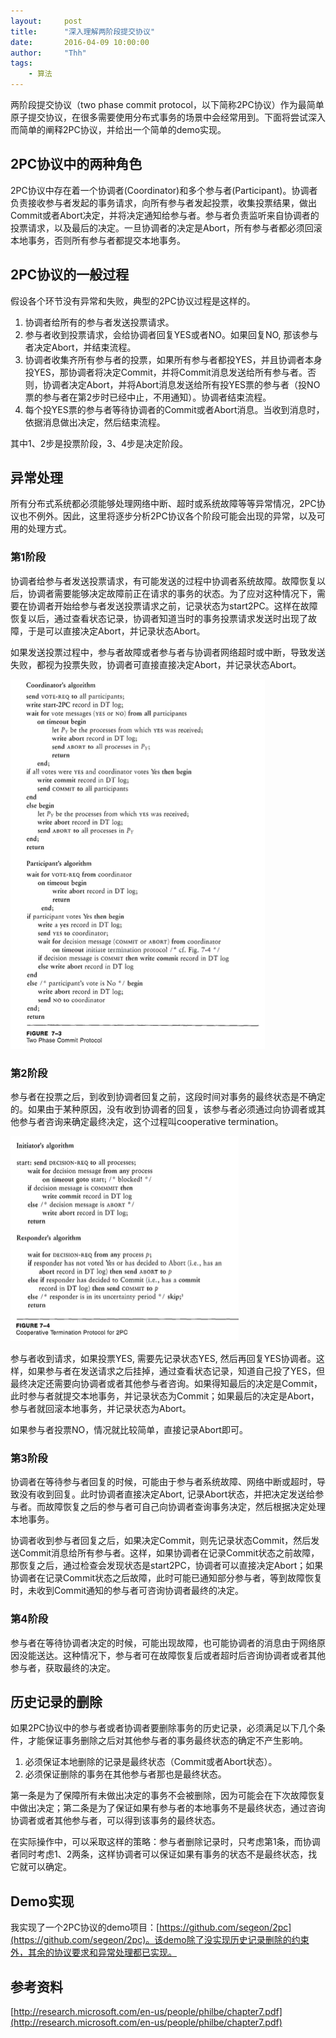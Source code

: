 ```yaml
---
layout:     post
title:      "深入理解两阶段提交协议"
date:       2016-04-09 10:00:00
author:     "Thh"
tags:
    - 算法
---
```


两阶段提交协议（two phase commit protocol，以下简称2PC协议）作为最简单原子提交协议，在很多需要使用分布式事务的场景中会经常用到。下面将尝试深入而简单的阐释2PC协议，并给出一个简单的demo实现。

## 2PC协议中的两种角色

2PC协议中存在着一个协调者(Coordinator)和多个参与者(Participant)。协调者负责接收参与者发起的事务请求，向所有参与者发起投票，收集投票结果，做出Commit或者Abort决定，并将决定通知给参与者。参与者负责监听来自协调者的投票请求，以及最后的决定。一旦协调者的决定是Abort，所有参与者都必须回滚本地事务，否则所有参与者都提交本地事务。

## 2PC协议的一般过程

假设各个环节没有异常和失败，典型的2PC协议过程是这样的。

1. 协调者给所有的参与者发送投票请求。
2. 参与者收到投票请求，会给协调者回复YES或者NO。如果回复NO, 那该参与者决定Abort，并结束流程。
3. 协调者收集齐所有参与者的投票，如果所有参与者都投YES，并且协调者本身投YES，那协调者将决定Commit，并将Commit消息发送给所有参与者。否则，协调者决定Abort，并将Abort消息发送给所有投YES票的参与者（投NO票的参与者在第2步时已经中止，不用通知）。协调者结束流程。
4. 每个投YES票的参与者等待协调者的Commit或者Abort消息。当收到消息时，依据消息做出决定，然后结束流程。

其中1、2步是投票阶段，3、4步是决定阶段。

## 异常处理
所有分布式系统都必须能够处理网络中断、超时或系统故障等等异常情况，2PC协议也不例外。因此，这里将逐步分析2PC协议各个阶段可能会出现的异常，以及可用的处理方式。

### 第1阶段
协调者给参与者发送投票请求，有可能发送的过程中协调者系统故障。故障恢复以后，协调者需要能够决定故障前正在请求的事务的状态。为了应对这种情况下，需要在协调者开始给参与者发送投票请求之前，记录状态为start2PC。这样在故障恢复以后，通过查看状态记录，协调者知道当时的事务投票请求发送时出现了故障，于是可以直接决定Abort，并记录状态Abort。

如果发送投票过程中，参与者故障或者参与者与协调者网络超时或中断，导致发送失败，都视为投票失败，协调者可直接直接决定Abort，并记录状态Abort。

![two-phase-commit-vote-process](/img/in-post/vote_algo.png)

### 第2阶段
参与者在投票之后，到收到协调者回复之前，这段时间对事务的最终状态是不确定的。如果由于某种原因，没有收到协调者的回复，该参与者必须通过向协调者或其他参与者咨询来确定最终决定，这个过程叫cooperative termination。

![cooperative_term](/img/in-post/cooperative_term.png)

参与者收到请求，如果投票YES, 需要先记录状态YES, 然后再回复YES协调者。这样，如果参与者在发送请求之后挂掉，通过查看状态记录，知道自己投了YES，但最终决定还需要向协调者或者其他参与者咨询。如果得知最后的决定是Commit，此时参与者就提交本地事务，并记录状态为Commit；如果最后的决定是Abort，参与者就回滚本地事务，并记录状态为Abort。

如果参与者投票NO，情况就比较简单，直接记录Abort即可。

### 第3阶段
协调者在等待参与者回复的时候，可能由于参与者系统故障、网络中断或超时，导致没有收到回复。此时协调者直接决定Abort, 记录Abort状态，并把决定发送给参与者。而故障恢复之后的参与者可自己向协调者查询事务决定，然后根据决定处理本地事务。

协调者收到参与者回复之后，如果决定Commit，则先记录状态Commit，然后发送Commit消息给所有参与者。这样，如果协调者在记录Commit状态之前故障，那恢复之后，通过检查会发现状态是start2PC，协调者可以直接决定Abort；如果协调者在记录Commit状态之后故障，此时可能已通知部分参与者，等到故障恢复时，未收到Commit通知的参与者可咨询协调者最终的决定。

### 第4阶段
参与者在等待协调者决定的时候，可能出现故障，也可能协调者的消息由于网络原因没能送达。这种情况下，参与者可在故障恢复后或者超时后咨询协调者或者其他参与者，获取最终的决定。

## 历史记录的删除
如果2PC协议中的参与者或者协调者要删除事务的历史记录，必须满足以下几个条件，才能保证事务删除之后对其他参与者的事务最终状态的确定不产生影响。

1. 必须保证本地删除的记录是最终状态（Commit或者Abort状态）。
2. 必须保证删除的事务在其他参与者那也是最终状态。

第一条是为了保障所有未做出决定的事务不会被删除，因为可能会在下次故障恢复中做出决定；第二条是为了保证如果有参与者的本地事务不是最终状态，通过咨询协调者或者其他参与者，可以得到该事务的最终状态。

在实际操作中，可以采取这样的策略：参与者删除记录时，只考虑第1条，而协调者同时考虑1、2两条，这样协调者可以保证如果有事务的状态不是最终状态，找它就可以确定。

## Demo实现
我实现了一个2PC协议的demo项目：[https://github.com/segeon/2pc](https://github.com/segeon/2pc)。该demo除了没实现历史记录删除的约束外，其余的协议要求和异常处理都已实现。

## 参考资料
[http://research.microsoft.com/en-us/people/philbe/chapter7.pdf](http://research.microsoft.com/en-us/people/philbe/chapter7.pdf)